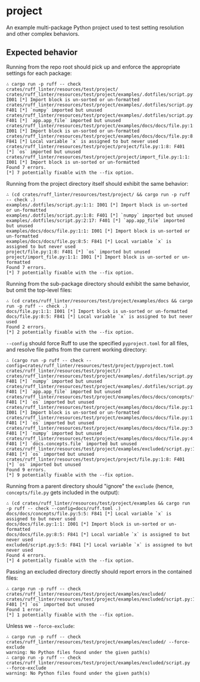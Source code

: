 # project

An example multi-package Python project used to test setting resolution and other complex
behaviors.

## Expected behavior

Running from the repo root should pick up and enforce the appropriate settings for each package:

```console
∴ cargo run -p ruff -- check crates/ruff_linter/resources/test/project/
crates/ruff_linter/resources/test/project/examples/.dotfiles/script.py:1:1: I001 [*] Import block is un-sorted or un-formatted
crates/ruff_linter/resources/test/project/examples/.dotfiles/script.py:1:8: F401 [*] `numpy` imported but unused
crates/ruff_linter/resources/test/project/examples/.dotfiles/script.py:2:17: F401 [*] `app.app_file` imported but unused
crates/ruff_linter/resources/test/project/examples/docs/docs/file.py:1:1: I001 [*] Import block is un-sorted or un-formatted
crates/ruff_linter/resources/test/project/examples/docs/docs/file.py:8:5: F841 [*] Local variable `x` is assigned to but never used
crates/ruff_linter/resources/test/project/project/file.py:1:8: F401 [*] `os` imported but unused
crates/ruff_linter/resources/test/project/project/import_file.py:1:1: I001 [*] Import block is un-sorted or un-formatted
Found 7 errors.
[*] 7 potentially fixable with the --fix option.
```

Running from the project directory itself should exhibit the same behavior:

```console
∴ (cd crates/ruff_linter/resources/test/project/ && cargo run -p ruff -- check .)
examples/.dotfiles/script.py:1:1: I001 [*] Import block is un-sorted or un-formatted
examples/.dotfiles/script.py:1:8: F401 [*] `numpy` imported but unused
examples/.dotfiles/script.py:2:17: F401 [*] `app.app_file` imported but unused
examples/docs/docs/file.py:1:1: I001 [*] Import block is un-sorted or un-formatted
examples/docs/docs/file.py:8:5: F841 [*] Local variable `x` is assigned to but never used
project/file.py:1:8: F401 [*] `os` imported but unused
project/import_file.py:1:1: I001 [*] Import block is un-sorted or un-formatted
Found 7 errors.
[*] 7 potentially fixable with the --fix option.
```

Running from the sub-package directory should exhibit the same behavior, but omit the top-level
files:

```console
∴ (cd crates/ruff_linter/resources/test/project/examples/docs && cargo run -p ruff -- check .)
docs/file.py:1:1: I001 [*] Import block is un-sorted or un-formatted
docs/file.py:8:5: F841 [*] Local variable `x` is assigned to but never used
Found 2 errors.
[*] 2 potentially fixable with the --fix option.
```

`--config` should force Ruff to use the specified `pyproject.toml` for all files, and resolve
file paths from the current working directory:

```console
∴ (cargo run -p ruff -- check --config=crates/ruff_linter/resources/test/project/pyproject.toml crates/ruff_linter/resources/test/project/)
crates/ruff_linter/resources/test/project/examples/.dotfiles/script.py:1:8: F401 [*] `numpy` imported but unused
crates/ruff_linter/resources/test/project/examples/.dotfiles/script.py:2:17: F401 [*] `app.app_file` imported but unused
crates/ruff_linter/resources/test/project/examples/docs/docs/concepts/file.py:1:8: F401 [*] `os` imported but unused
crates/ruff_linter/resources/test/project/examples/docs/docs/file.py:1:1: I001 [*] Import block is un-sorted or un-formatted
crates/ruff_linter/resources/test/project/examples/docs/docs/file.py:1:8: F401 [*] `os` imported but unused
crates/ruff_linter/resources/test/project/examples/docs/docs/file.py:3:8: F401 [*] `numpy` imported but unused
crates/ruff_linter/resources/test/project/examples/docs/docs/file.py:4:27: F401 [*] `docs.concepts.file` imported but unused
crates/ruff_linter/resources/test/project/examples/excluded/script.py:1:8: F401 [*] `os` imported but unused
crates/ruff_linter/resources/test/project/project/file.py:1:8: F401 [*] `os` imported but unused
Found 9 errors.
[*] 9 potentially fixable with the --fix option.
```

Running from a parent directory should "ignore" the `exclude` (hence, `concepts/file.py` gets
included in the output):

```console
∴ (cd crates/ruff_linter/resources/test/project/examples && cargo run -p ruff -- check --config=docs/ruff.toml .)
docs/docs/concepts/file.py:5:5: F841 [*] Local variable `x` is assigned to but never used
docs/docs/file.py:1:1: I001 [*] Import block is un-sorted or un-formatted
docs/docs/file.py:8:5: F841 [*] Local variable `x` is assigned to but never used
excluded/script.py:5:5: F841 [*] Local variable `x` is assigned to but never used
Found 4 errors.
[*] 4 potentially fixable with the --fix option.
```

Passing an excluded directory directly should report errors in the contained files:

```console
∴ cargo run -p ruff -- check crates/ruff_linter/resources/test/project/examples/excluded/
crates/ruff_linter/resources/test/project/examples/excluded/script.py:1:8: F401 [*] `os` imported but unused
Found 1 error.
[*] 1 potentially fixable with the --fix option.
```

Unless we `--force-exclude`:

```console
∴ cargo run -p ruff -- check crates/ruff_linter/resources/test/project/examples/excluded/ --force-exclude
warning: No Python files found under the given path(s)
∴ cargo run -p ruff -- check crates/ruff_linter/resources/test/project/examples/excluded/script.py --force-exclude
warning: No Python files found under the given path(s)
```
